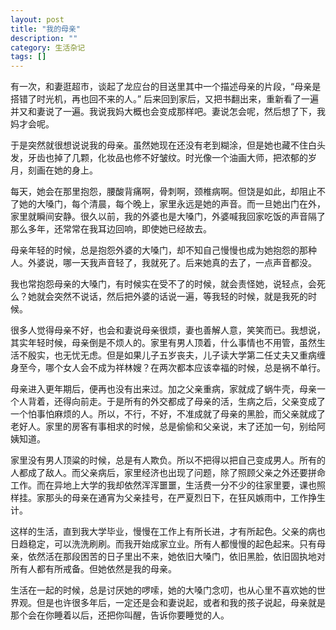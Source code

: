 ```yaml
---
layout: post
title: "我的母亲"
description: ""
category: 生活杂记
tags: []
---
```


有一次，和妻逛超市，谈起了龙应台的目送里其中一个描述母亲的片段，“母亲是搭错了时光机，再也回不来的人。” 后来回到家后，又把书翻出来，重新看了一遍并又和妻说了一遍。我说我妈大概也会变成那样吧。妻说怎会呢，然后想了下，我妈才会呢。

于是突然就很想说说我的母亲。虽然她现在还没有老到糊涂，但是她也藏不住白头发，牙齿也掉了几颗，化妆品也修不好皱纹。时光像一个油画大师，把浓郁的岁月，刻画在她的身上。

每天，她会在那里抱怨，腰酸背痛啊，骨刺啊，颈椎病啊。但饶是如此，却阻止不了她的大嗓门，每个清晨，每个晚上，家里永远是她的声音。而一旦她出门在外，家里就瞬间安静。很久以前，我的外婆也是大嗓门，外婆喊我回家吃饭的声音隔了那么多年，还常常在我耳边回响，即使她已经故去。

母亲年轻的时候，总是抱怨外婆的大嗓门，却不知自己慢慢也成为她抱怨的那种人。外婆说，哪一天我声音轻了，我就死了。后来她真的去了，一点声音都没。

我也常抱怨母亲的大嗓门，有时候实在受不了的时候，就会责怪她，说轻点，会死么？她就会突然不说话，然后把外婆的话说一遍，等我轻的时候，就是我死的时候。

很多人觉得母亲不好，也会和妻说母亲很烦，妻也善解人意，笑笑而已。我想说，其实年轻时候，母亲倒是不烦人的。家里有男人顶着，什么事情也不用管，虽然生活不殷实，也无忧无虑。但是如果儿子五岁丧夫，儿子读大学第二任丈夫又重病缠身至今，哪个女人会不成为祥林嫂？在两次都本应该幸福的时候，总是祸不单行。

母亲进入更年期后，便再也没有出来过。加之父亲重病，家就成了蜗牛壳，母亲一个人背着，还得向前走。于是所有的外交都成了母亲的活，生病之后，父亲变成了一个怕事怕麻烦的人。所以，不行，不好，不准成就了母亲的黑脸，而父亲就成了老好人。家里的房客有事相求的时候，总是偷偷和父亲说，末了还加一句，别给阿姨知道。

家里没有男人顶粱的时候，总是有人欺负。所以不把得以把自己变成男人。所有的人都成了敌人。而父亲病后，家里经济也出现了问题，除了照顾父亲之外还要拼命工作。而在异地上大学的我却依然浑浑噩噩，生活费一分不少的往家里要，课也照样挂。家那头的母亲在通宵为父亲挂号，在严夏烈日下，在狂风嫉雨中，工作挣生计。

这样的生活，直到我大学毕业，慢慢在工作上有所长进，才有所起色。父亲的病也日趋稳定，可以洗洗刷刷。而我开始成家立业。所有人都慢慢的起色起来。只有母亲，依然活在那段困苦的日子里出不来，她依旧大嗓门，依旧黑脸，依旧固执地对所有人都有所戒备。但她依然是我的母亲。

生活在一起的时候，总是讨厌她的啰嗦，她的大嗓门念叨，也从心里不喜欢她的世界观。但是也许很多年后，一定还是会和妻说起，或者和我的孩子说起，母亲就是那个会在你睡着以后，还把你叫醒，告诉你要睡觉的人。
